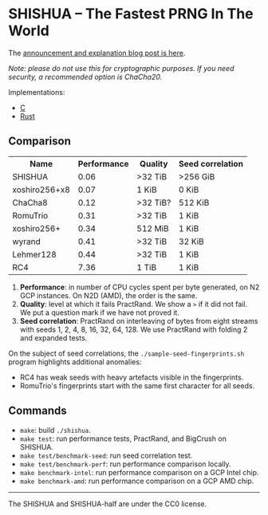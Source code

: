 # SHISHUA – The Fastest PRNG In The World

The [announcement and explanation blog post is here][blog post].

_Note: please do not use this for cryptographic purposes._
_If you need security, a recommended option is ChaCha20._

[blog post]: https://espadrine.github.io/blog/posts/shishua-the-fastest-prng-in-the-world.html

Implementations:

- [C](./shishua.h)
- [Rust](https://github.com/dbartussek/shishua_rs/)

## Comparison

<table>
  <tr><th>Name   <th>Performance <th>Quality <th>Seed correlation
  <tr><td>SHISHUA       <td>0.06 <td>>32 TiB <td>>256 GiB
  <tr><td>xoshiro256+x8 <td>0.07 <td>  1 KiB <td>   0 KiB
  <tr><td>ChaCha8       <td>0.12 <td>>32 TiB?<td> 512 KiB
  <tr><td>RomuTrio      <td>0.31 <td>>32 TiB <td>   1 KiB
  <tr><td>xoshiro256+   <td>0.34 <td>512 MiB <td>   1 KiB
  <tr><td>wyrand        <td>0.41 <td>>32 TiB <td>  32 KiB
  <tr><td>Lehmer128     <td>0.44 <td>>32 TiB <td>   1 KiB
  <tr><td>RC4           <td>7.36 <td>  1 TiB <td>   1 KiB
</table>

1. **Performance**: in number of CPU cycles spent per byte generated,
   on N2 GCP instances. On N2D (AMD), the order is the same.
2. **Quality**: level at which it fails PractRand. We show a `>` if it did not fail.
   We put a question mark if we have not proved it.
3. **Seed correlation**: PractRand on interleaving of bytes from eight streams
   with seeds 1, 2, 4, 8, 16, 32, 64, 128.
   We use PractRand with folding 2 and expanded tests.

On the subject of seed correlations, the `./sample-seed-fingerprints.sh` program
highlights additional anomalies:

- RC4 has weak seeds with heavy artefacts visible in the fingerprints.
- RomuTrio's fingerprints start with the same first character for all seeds.

## Commands

- `make`: build `./shishua`.
- `make test`: run performance tests, PractRand, and BigCrush on SHISHUA.
- `make test/benchmark-seed`: run seed correlation test.
- `make test/benchmark-perf`: run performance comparison locally.
- `make benchmark-intel`: run performance comparison on a GCP Intel chip.
- `make benchmark-amd`: run performance comparison on a GCP AMD chip.

---

The SHISHUA and SHISHUA-half are under the CC0 license.
